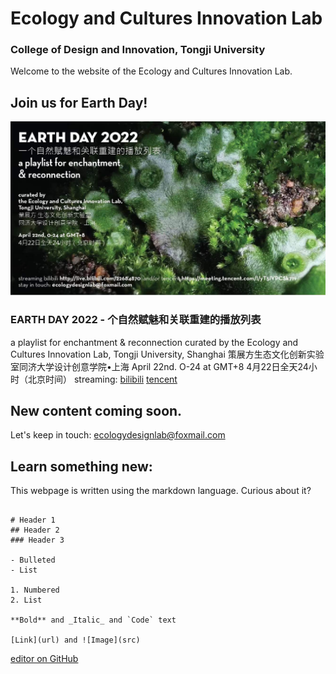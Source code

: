 # Ecology and Cultures Innovation Lab
### College of Design and Innovation, Tongji University

Welcome to the website of the Ecology and Cultures Innovation Lab.

## Join us for Earth Day!

![earth day 2022](../docs/image/earthday.jpg)

### EARTH DAY 2022 - 个自然赋魅和关联重建的播放列表
a playlist for enchantment & reconnection
curated by
the Ecology and Cultures Innovation Lab, Tongji University, Shanghai
策展方生态文化创新实验室同济大学设计创意学院•上海
April 22nd. O-24 at GMT+8
4月22日全天24小时（北京时间）
streaming:
[bilibili](http://live.bilibili.com/22684870)
[tencent](https://meeting.tencent.com/V/yT5IVPCSk7Iv)

## New content coming soon.

Let's keep in touch: ecologydesignlab@foxmail.com


## Learn something new:
This webpage is written using the markdown language. Curious about it?

```Here's how it works:

# Header 1
## Header 2
### Header 3

- Bulleted
- List

1. Numbered
2. List

**Bold** and _Italic_ and `Code` text

[Link](url) and ![Image](src)
```

[editor on GitHub](https://github.com/ecoculi/website/edit/main/docs/index.md)
